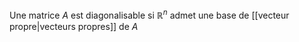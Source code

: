 Une matrice $A$ est diagonalisable si $\mathbb{R}^{n}$ admet une base de [[vecteur propre|vecteurs propres]] de $A$
